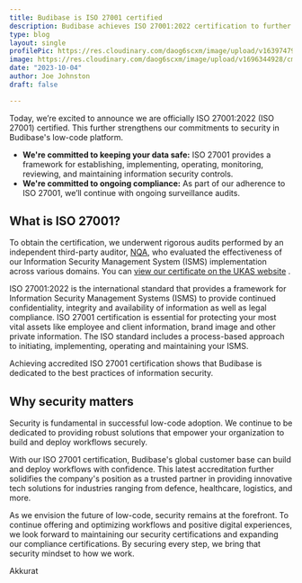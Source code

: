 ```yaml
---
title: Budibase is ISO 27001 certified
description: Budibase achieves ISO 27001:2022 certification to further strengthen commitment to security  – Budibase
type: blog
layout: single
profilePic: https://res.cloudinary.com/daog6scxm/image/upload/v1639747995/cms/joe_illustration_gray_bg_e97wdl.jpg
image: https://res.cloudinary.com/daog6scxm/image/upload/v1696344928/cms/updates/iso_p6r5go.png
date: "2023-10-04"
author: Joe Johnston
draft: false

---
```


Today, we’re excited to announce we are officially ISO 27001:2022 (ISO 27001) certified. This further strengthens our commitments to security in Budibase's low-code platform.

- **We're committed to keeping your data safe:** ISO 27001 provides a framework for establishing, implementing, operating, monitoring, reviewing, and maintaining information security controls.
- **We're committed to ongoing compliance:** As part of our adherence to ISO 27001, we’ll continue with ongoing surveillance audits.



## What is ISO 27001?

To obtain the certification, we underwent rigorous audits performed by an independent third-party auditor, [NQA](https://www.nqa.com/), who evaluated the effectiveness of our Information Security Management System (ISMS) implementation across various domains. You can [view our certificate on the UKAS website](https://certcheck.ukas.com/certified-entity/99f6c395-efc1-554d-bd1b-aa7045786af9) .

ISO 27001:2022 is the international standard that provides a framework for Information Security Management Systems (ISMS) to provide continued confidentiality, integrity and availability of information as well as legal compliance. ISO 27001 certification is essential for protecting your most vital assets like employee and client information, brand image and other private information. The ISO standard includes a process-based approach to initiating, implementing, operating and maintaining your ISMS.

Achieving accredited ISO 27001 certification shows that Budibase is dedicated to the best practices of information security. 

## Why security matters

Security is fundamental in successful low-code adoption. We continue to be dedicated to providing robust solutions that empower your organization to build and deploy workflows securely. 

With our ISO 27001 certification, Budibase's global customer base can build and deploy workflows with confidence. This latest accreditation further solidifies the company's position as a trusted partner in providing innovative tech solutions for industries ranging from defence, healthcare, logistics, and more.

As we envision the future of low-code, security remains at the forefront. To continue offering and optimizing workflows and positive digital experiences, we look forward to maintaining our security certifications and expanding our compliance certifications. By securing every step, we bring that security mindset to how we work.



Akkurat
